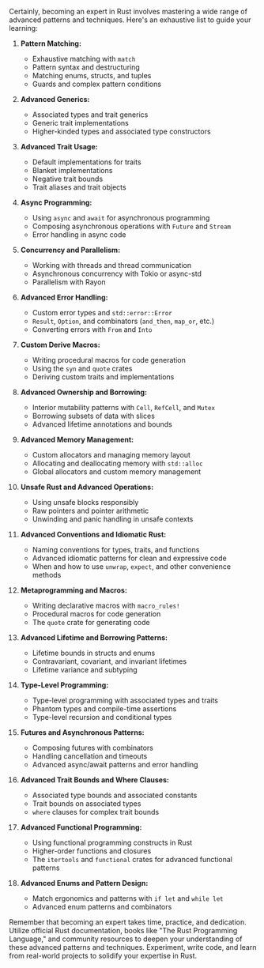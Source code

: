 Certainly, becoming an expert in Rust involves mastering a wide range of advanced patterns and techniques. Here's an exhaustive list to guide your learning:

1. **Pattern Matching:**
   - Exhaustive matching with `match`
   - Pattern syntax and destructuring
   - Matching enums, structs, and tuples
   - Guards and complex pattern conditions

2. **Advanced Generics:**
   - Associated types and trait generics
   - Generic trait implementations
   - Higher-kinded types and associated type constructors

3. **Advanced Trait Usage:**
   - Default implementations for traits
   - Blanket implementations
   - Negative trait bounds
   - Trait aliases and trait objects

4. **Async Programming:**
   - Using `async` and `await` for asynchronous programming
   - Composing asynchronous operations with `Future` and `Stream`
   - Error handling in async code

5. **Concurrency and Parallelism:**
   - Working with threads and thread communication
   - Asynchronous concurrency with Tokio or async-std
   - Parallelism with Rayon

6. **Advanced Error Handling:**
   - Custom error types and `std::error::Error`
   - `Result`, `Option`, and combinators (`and_then`, `map_or`, etc.)
   - Converting errors with `From` and `Into`

7. **Custom Derive Macros:**
   - Writing procedural macros for code generation
   - Using the `syn` and `quote` crates
   - Deriving custom traits and implementations

8. **Advanced Ownership and Borrowing:**
   - Interior mutability patterns with `Cell`, `RefCell`, and `Mutex`
   - Borrowing subsets of data with slices
   - Advanced lifetime annotations and bounds

9. **Advanced Memory Management:**
   - Custom allocators and managing memory layout
   - Allocating and deallocating memory with `std::alloc`
   - Global allocators and custom memory management

10. **Unsafe Rust and Advanced Operations:**
    - Using unsafe blocks responsibly
    - Raw pointers and pointer arithmetic
    - Unwinding and panic handling in unsafe contexts

11. **Advanced Conventions and Idiomatic Rust:**
    - Naming conventions for types, traits, and functions
    - Advanced idiomatic patterns for clean and expressive code
    - When and how to use `unwrap`, `expect`, and other convenience methods

12. **Metaprogramming and Macros:**
    - Writing declarative macros with `macro_rules!`
    - Procedural macros for code generation
    - The `quote` crate for generating code

13. **Advanced Lifetime and Borrowing Patterns:**
    - Lifetime bounds in structs and enums
    - Contravariant, covariant, and invariant lifetimes
    - Lifetime variance and subtyping

14. **Type-Level Programming:**
    - Type-level programming with associated types and traits
    - Phantom types and compile-time assertions
    - Type-level recursion and conditional types

15. **Futures and Asynchronous Patterns:**
    - Composing futures with combinators
    - Handling cancellation and timeouts
    - Advanced async/await patterns and error handling

16. **Advanced Trait Bounds and Where Clauses:**
    - Associated type bounds and associated constants
    - Trait bounds on associated types
    - `where` clauses for complex trait bounds

17. **Advanced Functional Programming:**
    - Using functional programming constructs in Rust
    - Higher-order functions and closures
    - The `itertools` and `functional` crates for advanced functional patterns

18. **Advanced Enums and Pattern Design:**
    - Match ergonomics and patterns with `if let` and `while let`
    - Advanced enum patterns and combinators

Remember that becoming an expert takes time, practice, and dedication. Utilize official Rust documentation, books like "The Rust Programming Language," and community resources to deepen your understanding of these advanced patterns and techniques. Experiment, write code, and learn from real-world projects to solidify your expertise in Rust.